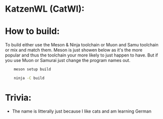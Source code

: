 # KatzenWL (CatWl):

# How to build:
To build either use the Meson & Ninja toolchain or Muon and Samu toolchain or mix and match them. Meson is just showen below as it's the more popular and thus the toolchain your more likely to just happen to have. But if you use Muon or Samurai just change the program names out.

```sh
    meson setup build

    ninja -C build
```

# Trivia:
- The name is litterally just because I like cats and am learning German
